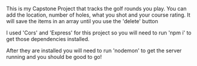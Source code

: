 This is my Capstone Project that tracks the golf rounds you play. You can add the location, number of holes, what you shot and your course rating. It will save the items in an array until you use the 'delete' button

I used 'Cors' and 'Express' for this project so you will need to run 'npm i' to get those dependencies installed.

After they are installed you will need to run 'nodemon' to get the server running and you should be good to go!